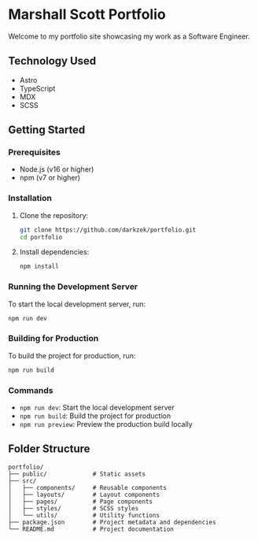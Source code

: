 # Marshall Scott Portfolio

Welcome to my portfolio site showcasing my work as a Software Engineer.

## Technology Used

- Astro
- TypeScript
- MDX
- SCSS

## Getting Started

### Prerequisites

- Node.js (v16 or higher)
- npm (v7 or higher)

### Installation

1. Clone the repository:
    ```sh
    git clone https://github.com/darkzek/portfolio.git
    cd portfolio
    ```

2. Install dependencies:
    ```sh
    npm install
    ```

### Running the Development Server

To start the local development server, run:
```sh
npm run dev
```

### Building for Production

To build the project for production, run:
```sh
npm run build
```

### Commands

- `npm run dev`: Start the local development server
- `npm run build`: Build the project for production
- `npm run preview`: Preview the production build locally

## Folder Structure

```
portfolio/
├── public/             # Static assets
├── src/
│   ├── components/     # Reusable components
│   ├── layouts/        # Layout components
│   ├── pages/          # Page components
│   ├── styles/         # SCSS styles
│   └── utils/          # Utility functions
├── package.json        # Project metadata and dependencies
└── README.md           # Project documentation
```